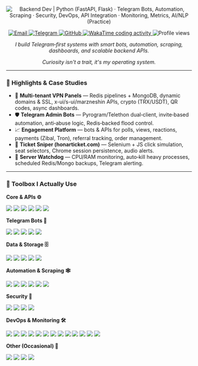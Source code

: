 <!-- Header -->
<p align="center">
  <!-- Typing intro with accessible fallback -->
  <picture>
    <source media="(prefers-color-scheme: dark)" srcset="https://readme-typing-svg.demolab.com?font=Fira+Code&duration=2200&pause=600&color=56B6C2&center=true&vCenter=true&width=560&lines=Backend+Dev+%7C+Python+(FastAPI%2C+Flask);Telegram+Bots%2C+Automation%2C+Scraping;Security%2C+DevOps%2C+API+Integration;Monitoring%2C+Metrics%2C+AI%2FNLP+(Practice)">
    <img src="https://readme-typing-svg.demolab.com?font=Fira+Code&duration=2200&pause=600&color=1F6FEB&center=true&vCenter=true&width=560&lines=Backend+Dev+%7C+Python+(FastAPI%2C+Flask);Telegram+Bots%2C+Automation%2C+Scraping;Security%2C+DevOps%2C+API+Integration;Monitoring%2C+Metrics%2C+AI%2FNLP+(Practice)" alt="Backend Dev | Python (FastAPI, Flask) · Telegram Bots, Automation, Scraping · Security, DevOps, API Integration · Monitoring, Metrics, AI/NLP (Practice)" />
  </picture>
</p>

<!-- Contacts -->
<p align="center">
  <a href="mailto:ali0.0kh1380@gmail.com">
    <img src="https://img.shields.io/badge/Email-ali0.0kh1380%40gmail.com-0b84ff?style=flat&logo=gmail&logoColor=white" alt="Email">
  </a>
  <a href="https://t.me/dibbed">
    <img src="https://img.shields.io/badge/Telegram-@dibbed-26A5E4?style=flat&logo=telegram&logoColor=white" alt="Telegram">
  </a>
  <a href="https://github.com/dibbed">
    <img src="https://img.shields.io/badge/GitHub-dibbed-000000?style=flat&logo=github" alt="GitHub">
  </a>
  <a href="https://wakatime.com/@dibbed">
    <img src="https://wakatime.com/badge/user/1cafc019-2a3d-4fb8-8581-07c0caa1c7e5.svg" alt="WakaTime coding activity">
  </a>
  <img src="https://komarev.com/ghpvc/?username=dibbed&label=Views&color=0e75b6&style=flat" alt="Profile views">
</p>

<p align="center"><em>I build Telegram‑first systems with smart bots, automation, scraping, dashboards, and scalable backend APIs.</em></p>
<p align="center"><em>Curiosity isn't a trait, it's my operating system.</em></p>

---

### 🧪 Highlights & Case Studies

- 🔐 **Multi‑tenant VPN Panels** — Redis pipelines + MongoDB, dynamic domains & SSL, x-ui/s-ui/marzneshin APIs, crypto (TRX/USDT), QR codes, async dashboards.
- 🛡️ **Telegram Admin Bots** — Pyrogram/Telethon dual‑client, invite‑based automation, anti‑abuse logic, Redis‑backed flood control.
- 📈 **Engagement Platform** — bots & APIs for polls, views, reactions, payments (Zibal, Tron), referral tracking, order management.
- 🎫 **Ticket Sniper (honarticket.com)** — Selenium + JS click simulation, seat selectors, Chrome session persistence, audio alerts.
- 🔧 **Server Watchdog** — CPU/RAM monitoring, auto‑kill heavy processes, scheduled Redis/Mongo backups, Telegram alerting.

---

### 🧰 Toolbox I Actually Use

**Core & APIs ⚙️**  
<p>
<img src="https://img.shields.io/badge/Python-3776AB?logo=python&logoColor=white" />
<img src="https://img.shields.io/badge/FastAPI-009688?logo=fastapi&logoColor=white" />
<img src="https://img.shields.io/badge/Flask-000000?logo=flask&logoColor=white" />
<img src="https://img.shields.io/badge/asyncio-000000?logo=python&logoColor=white" />
<img src="https://img.shields.io/badge/aiohttp-2C5BB4?logo=python&logoColor=white" />
<img src="https://img.shields.io/badge/requests-000000?logo=python&logoColor=white" />
</p>

**Telegram Bots 🤖**  
<p>
<img src="https://img.shields.io/badge/Telegram-2CA5E0?logo=telegram&logoColor=white" />
<img src="https://img.shields.io/badge/Pyrogram-143?logo=python&logoColor=white" />
<img src="https://img.shields.io/badge/Telethon-143?logo=python&logoColor=white" />
<img src="https://img.shields.io/badge/Aiogram-143?logo=python&logoColor=white" />
<img src="https://img.shields.io/badge/pyTelegramBotAPI-143?logo=python&logoColor=white" />
</p>

**Data & Storage 🗄️**  
<p>
<img src="https://img.shields.io/badge/Redis-DC382D?logo=redis&logoColor=white" />
<img src="https://img.shields.io/badge/MongoDB-47A248?logo=mongodb&logoColor=white" />
<img src="https://img.shields.io/badge/PostgreSQL-4169E1?logo=postgresql&logoColor=white" />
<img src="https://img.shields.io/badge/MySQL-4479A1?logo=mysql&logoColor=white" />
<img src="https://img.shields.io/badge/ujson-000000?logo=python&logoColor=white" />
</p>

**Automation & Scraping 🕸️**  
<p>
<img src="https://img.shields.io/badge/Playwright-23B0E8?logo=microsoftedge&logoColor=white" />
<img src="https://img.shields.io/badge/Selenium-43B02A?logo=selenium&logoColor=white" />
<img src="https://img.shields.io/badge/BeautifulSoup-3b9950?logo=python&logoColor=white" />
<img src="https://img.shields.io/badge/lxml-000000?logo=python&logoColor=white" />
<img src="https://img.shields.io/badge/cron-000000?logo=linux&logoColor=white" />
<img src="https://img.shields.io/badge/psutil-000000?logo=python&logoColor=white" />
</p>

**Security 🔐**  
<p>
<img src="https://img.shields.io/badge/JWT-000000?logo=jsonwebtokens&logoColor=white" />
<img src="https://img.shields.io/badge/bcrypt-000000?logo=python&logoColor=white" />
<img src="https://img.shields.io/badge/HTTPS-green?logo=letsencrypt&logoColor=white" />
<img src="https://img.shields.io/badge/CORS-000000?logo=python&logoColor=white" />
</p>

**DevOps & Monitoring 🛠️**  
<p>
<img src="https://img.shields.io/badge/Docker-2496ED?logo=docker&logoColor=white" />
<img src="https://img.shields.io/badge/Docker--Compose-384D54?logo=docker&logoColor=white" />
<img src="https://img.shields.io/badge/Nginx-009639?logo=nginx&logoColor=white" />
<img src="https://img.shields.io/badge/Uvicorn-000000?logo=python&logoColor=white" />
<img src="https://img.shields.io/badge/Gunicorn-499848?logo=gunicorn&logoColor=white" />
<img src="https://img.shields.io/badge/Git-F05032?logo=git&logoColor=white" />
<img src="https://img.shields.io/badge/Prometheus-E6522C?logo=prometheus&logoColor=white" />
<img src="https://img.shields.io/badge/Grafana-F46800?logo=grafana&logoColor=white" />
<img src="https://img.shields.io/badge/OpenTelemetry-7B3BF2?logo=opentelemetry&logoColor=white" />
<img src="https://img.shields.io/badge/systemd-000000?logo=linux&logoColor=white" />
<img src="https://img.shields.io/badge/Invoke-000000?logo=python&logoColor=white" />
<img src="https://img.shields.io/badge/Tor-7E4798?logo=tor-project&logoColor=white" />
<img src="https://img.shields.io/badge/Webshare%20Proxy-000000?logo=python&logoColor=white" />
</p>

**Other (Occasional) 🧩**  
<p>
<img src="https://img.shields.io/badge/HTML-000000?logo=html5&logoColor=white" />
<img src="https://img.shields.io/badge/CSS-000000?logo=css3&logoColor=white" />
<img src="https://img.shields.io/badge/JavaScript-000000?logo=javascript&logoColor=white" />
<img src="https://img.shields.io/badge/Lua-000000?logo=lua&logoColor=white" />
</p>


